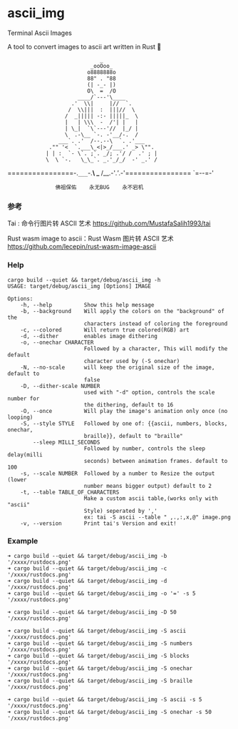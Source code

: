 # ascii_img

Terminal Ascii Images

A tool to convert images to ascii art written in Rust 🦀

                                 _
                              _ooOoo_
                             o8888888o
                             88" . "88
                             (| -_- |)
                             O\  =  /O
                          ____/`---'\____
                        .'  \\|     |//  `.
                       /  \\|||  :  |||//  \
                      /  _||||| -:- |||||_  \
                      |   | \\\  -  /'| |   |
                      | \_|  `\`---'//  |_/ |
                      \  .-\__ `-. -'__/-.  /
                    ___`. .'  /--.--\  `. .'___
                 ."" '<  `.___\_<|>_/___.' _> \"".
                | | :  `- \`. ;`. _/; .'/ /  .' ; |    
                \  \ `-.   \_\_`. _.'_/_/  -' _.' /
  ================-.`___`-.__\ \___  /__.-'_.'_.-'================
                              `=--=-'                  

                   佛祖保佑    永无BUG    永不宕机




### 参考

Tai : 命令行图片转 ASCII 艺术 https://github.com/MustafaSalih1993/tai

Rust wasm image to ascii：Rust Wasm 图片转 ASCII 艺术 https://github.com/lecepin/rust-wasm-image-ascii

### Help

```
cargo build --quiet && target/debug/ascii_img -h                                        
USAGE: target/debug/ascii_img [Options] IMAGE

Options:
    -h, --help          Show this help message
    -b, --background    Will apply the colors on the "background" of the
                        characters instead of coloring the foreground
    -c, --colored       Will return true colored(RGB) art
    -d, --dither        enables image dithering
    -o, --onechar CHARACTER
                        Followed by a character, This will modify the default
                        character used by (-S onechar)
    -N, --no-scale      will keep the original size of the image, default to
                        false
    -D, --dither-scale NUMBER
                        used with "-d" option, controls the scale number for
                        the dithering, default to 16
    -O, --once          Will play the image's animation only once (no looping)
    -S, --style STYLE   Followed by one of: {{ascii, numbers, blocks, onechar,
                        braille}}, default to "braille"
        --sleep MILLI_SECONDS
                        Followed by number, controls the sleep delay(milli
                        seconds) between animation frames. default to 100
    -s, --scale NUMBER  Followed by a number to Resize the output (lower
                        number means bigger output) default to 2
    -t, --table TABLE_OF_CHARACTERS
                        Make a custom ascii table,(works only with "ascii"
                        Style) seperated by ','
                        ex: tai -S ascii --table " ,.,:,x,@" image.png
    -v, --version       Print tai's Version and exit!
```

### Example

```
➜ cargo build --quiet && target/debug/ascii_img -b '/xxxx/rustdocs.png'
➜ cargo build --quiet && target/debug/ascii_img -c '/xxxx/rustdocs.png'
➜ cargo build --quiet && target/debug/ascii_img -d '/xxxx/rustdocs.png'
➜ cargo build --quiet && target/debug/ascii_img -o '=' -s 5 '/xxxx/rustdocs.png' 

➜ cargo build --quiet && target/debug/ascii_img -D 50 '/xxxx/rustdocs.png' 

➜ cargo build --quiet && target/debug/ascii_img -S ascii '/xxxx/rustdocs.png'
➜ cargo build --quiet && target/debug/ascii_img -S numbers '/xxxx/rustdocs.png'
➜ cargo build --quiet && target/debug/ascii_img -S blocks '/xxxx/rustdocs.png'
➜ cargo build --quiet && target/debug/ascii_img -S onechar '/xxxx/rustdocs.png'
➜ cargo build --quiet && target/debug/ascii_img -S braille '/xxxx/rustdocs.png'

➜ cargo build --quiet && target/debug/ascii_img -S ascii -s 5 '/xxxx/rustdocs.png'
➜ cargo build --quiet && target/debug/ascii_img -S onechar -s 50 '/xxxx/rustdocs.png'  



```
